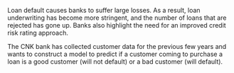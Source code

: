 Loan default causes banks to suffer large losses. As a result, loan underwriting has become more stringent, and the number of loans that are rejected has gone up. Banks also highlight the need for an improved credit risk rating approach. 

The CNK bank has collected customer data for the previous few years and wants to construct a model to predict if a customer coming to purchase a loan is a good customer (will not default) or a bad customer (will default).
